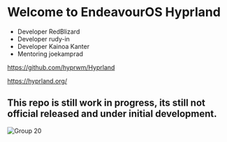 # Welcome to EndeavourOS Hyprland

* Developer RedBlizard
* Developer rudy-in
* Developer Kainoa Kanter
* Mentoring joekamprad

https://github.com/hyprwm/Hyprland

https://hyprland.org/

## This repo is still work in progress, its still not official  released and under initial development.

![Group 20](https://github.com/EndeavourOS-Community-Editions/hyprland/assets/108489214/b0e22c20-d400-4550-b305-b42e518ffb8e)
